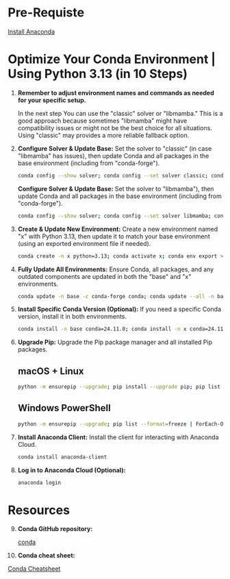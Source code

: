 # Pre-Requiste
  [Install Anaconda](https://www.anaconda.com/download/success)

# Optimize Your Conda Environment | Using Python 3.13 (in 10 Steps)

1. **Remember to adjust environment names and commands as needed for your specific setup.**

   In the next step You can use the "classic" solver or "libmamba." This is a good approach because sometimes "libmamba" might have compatibility issues or might not be the best choice for all situations.
   Using "classic" may provides a more reliable fallback option.

3. **Configure Solver & Update Base:** Set the solver to "classic" (in case "libmamba" has issues), then update Conda and all packages in the base environment (including from "conda-forge").
   ```bash
   conda config --show solver; conda config --set solver classic; conda update -n base -c conda-forge conda; conda config --add channels conda-forge; conda update --all -n base; conda upgrade --all
   ```
   
   **Configure Solver & Update Base:** Set the solver to "libmamba"), then update Conda and all packages in the base environment (including from "conda-forge"). 
   ```bash
   conda config --show solver; conda config --set solver libmamba; conda update -n base -c conda-forge conda; conda config --add channels conda-forge; conda update --all -n base; conda upgrade --all
   ```

4. **Create & Update New Environment:** Create a new environment named "x" with Python 3.13, then update it to match your base environment (using an exported environment file if needed).
   ```bash
   conda create -n x python=3.13; conda activate x; conda env export > environment.yml; conda env update -n x -f environment.yml
   ```

5. **Fully Update All Environments:**  Ensure Conda, all packages, and any outdated components are updated in both the "base" and "x" environments.
   ```bash
   conda update -n base -c conda-forge conda; conda update --all -n base; conda upgrade --all; conda update -n x -c conda-forge conda; conda update --all -n x; conda upgrade --all
   ```

6. **Install Specific Conda Version (Optional):** If you need a specific Conda version, install it in both environments.
   ```bash
   conda install -n base conda=24.11.0; conda install -n x conda=24.11.0
   ```

7. **Upgrade Pip:** Upgrade the Pip package manager and all installed Pip packages.

   ## macOS + Linux    
   ```bash
   python -m ensurepip --upgrade; pip install --upgrade pip; pip list --format=freeze | awk -F '==' '{print $1}' | xargs -n1 pip install -U
   ```
 
   ## Windows PowerShell
   ```bash 
   python -m ensurepip --upgrade; pip list --format=freeze | ForEach-Object {$_.Split('==')[0]} | ForEach-Object {pip install -U $_}  
   ```

8. **Install Anaconda Client:** Install the client for interacting with Anaconda Cloud.
   ```bash
   conda install anaconda-client
   ```

9. **Log in to Anaconda Cloud (Optional):**
   ```bash
   anaconda login
   ```

# Resources

9. **Conda GitHub repository:**

   [conda](https://github.com/conda/conda)


10. **Conda cheat sheet:**

   [Conda Cheatsheet](https://docs.conda.io/projects/conda/en/latest/_downloads/843d9e0198f2a193a3484886fa28163c/conda-cheatsheet.pdf)
